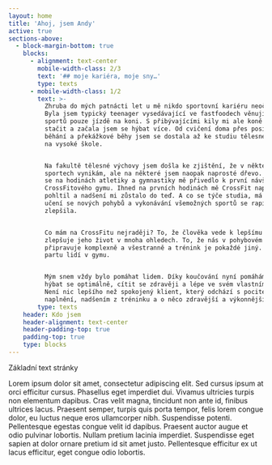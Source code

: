 ```yaml
---
layout: home
title: 'Ahoj, jsem Andy'
active: true
sections-above:
  - block-margin-bottom: true
    blocks:
      - alignment: text-center
        mobile-width-class: 2/3
        text: '## moje kariéra, moje sny…'
        type: texts
      - mobile-width-class: 1/2
        text: >-
          Zhruba do mých patnácti let u mě nikdo sportovní kariéru neočekával.
          Byla jsem typický teenager vysedávající ve fastfoodech věnující se ze
          sportů pouze jízdě na koni. S přibývajícími kily mi ale koně přestali
          stačit a začala jsem se hýbat více. Od cvičení doma přes posilovnu,
          běhání a překážkové běhy jsem se dostala až ke studiu tělesné výchovy
          na vysoké škole.


          Na fakultě tělesné výchovy jsem došla ke zjištění, že v některých
          sportech vynikám, ale na některé jsem naopak naprosté dřevo. Trápení
          se na hodinách atletiky a gymnastiky mě přivedlo k první návštěvě
          CrossFitového gymu. Ihned na prvních hodinách mě CrossFit naprosto
          pohltil a nadšení mi zůstalo do teď. A co se týče studia, má schopnost
          učení se nových pohybů a vykonávání všemožných sportů se rapidně
          zlepšila.


          Co mám na CrossFitu nejraději? To, že člověka vede k lepšímu já a
          zlepšuje jeho život v mnoha ohledech. To, že nás v pohybovém hledisku
          připravuje komplexně a všestranně a trénink je pokaždé jiný. Skvělou
          partu lidí v gymu.


          Mým snem vždy bylo pomáhat lidem. Díky koučování nyní pomáhám lidem
          hýbat se optimálně, cítit se zdravěji a lépe ve svém vlastním těle.
          Není nic lepšího než spokojený klient, který odchází s pocitem
          naplnění, nadšením z tréninku a o něco zdravější a výkonnější.
        type: texts
    header: Kdo jsem
    header-alignment: text-center
    header-padding-top: true
    padding-top: true
    type: blocks
---
```

Základní text stránky

Lorem ipsum dolor sit amet, consectetur adipiscing elit. Sed cursus ipsum at orci efficitur cursus. Phasellus eget imperdiet dui. Vivamus ultricies turpis non elementum dapibus. Cras velit magna, tincidunt non ante id, finibus ultrices lacus. Praesent semper, turpis quis porta tempor, felis lorem congue dolor, eu luctus neque eros ullamcorper nibh. Suspendisse potenti. Pellentesque egestas congue velit id dapibus. Praesent auctor augue et odio pulvinar lobortis. Nullam pretium lacinia imperdiet. Suspendisse eget sapien at dolor ornare pretium id sit amet justo. Pellentesque efficitur ex ut lacus efficitur, eget congue odio lobortis.
